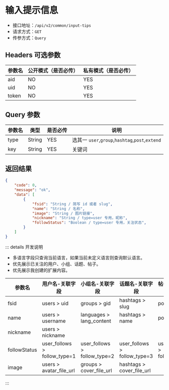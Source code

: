 # 输入提示信息

- 接口地址：`/api/v2/common/input-tips`
- 请求方式：`GET`
- 传参方式：`Query`

## Headers 可选参数

| 参数名 | 公开模式（是否必传） | 私有模式（是否必传） |
| --- | --- | --- |
| aid | NO | YES |
| uid | NO | YES |
| token | NO | YES |

## Query 参数

| 参数名 | 类型 | 是否必传 | 说明 |
| --- | --- | --- | --- |
| type | String | YES | 选其一 `user`,`group`,`hashtag`,`post`,`extend` |
| key | String | YES | 关键词 |

## 返回结果

```json
{
    "code": 0,
    "message": "ok",
    "data": [
        {
            "fsid": "String / 简写 id 或者 slug",
            "name": "String / 名称",
            "image": "String / 图片链接",
            "nickname": "String / type=user 专用，昵称",
            "followStatus": "Boolean / type=user 专用，关注状态",
        }
    ]
}
```

::: details 开发说明
- 多语言字段只查询当前语言，如果当前未定义语言则查询默认语言。
- 优先展示已关注的用户、小组、话题、帖子。
- 优先展示我创建的扩展内容。

| 参数名 | 用户名-关联字段 | 小组名-关联字段 | 话题名-关联字段 | 帖子标题-关联字段 | 扩展内容标题-关联字段 |
| --- | --- | --- | --- | --- | --- |
| fsid | users > uid | groups > gid | hashtags > slug | posts > pid | extends > eid |
| name | users > username | languages > lang_content | hashtags > name | posts > title | languages > lang_content |
| nickname | users > nickname |  |  |  |  |
| followStatus | user_follows > follow_type=1 | user_follows > follow_type=2 | user_follows > follow_type=3 | user_follows > follow_type=4 |  |
| image | users > avatar_file_url | groups > cover_file_url | hashtags > cover_file_url |  | extends > cover_file_url |
:::